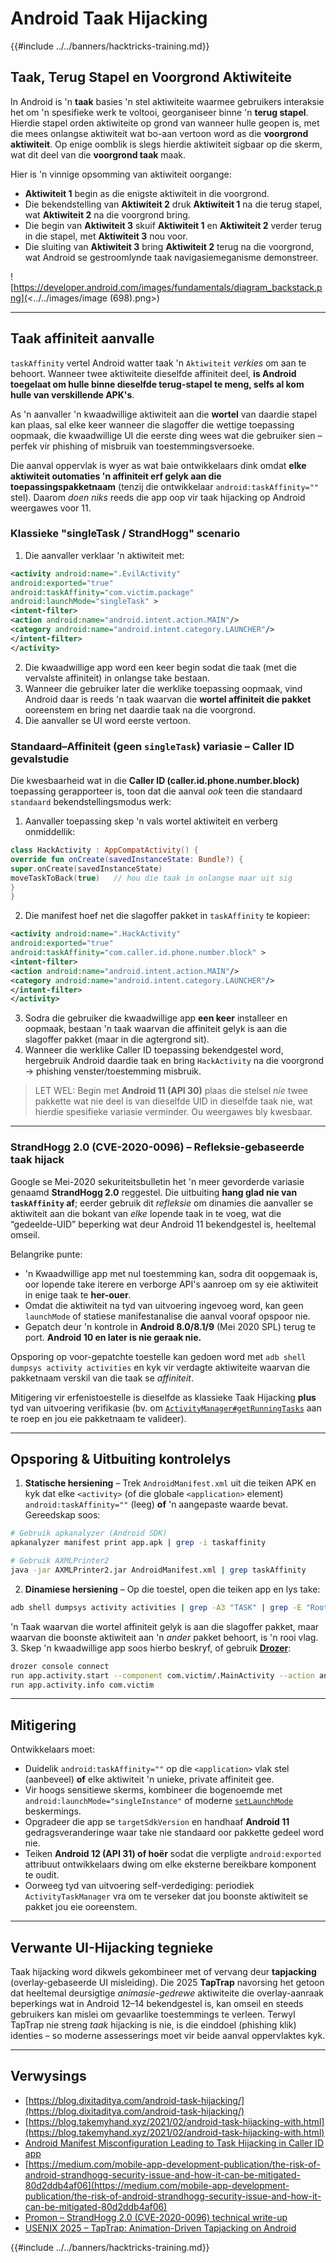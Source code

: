 # Android Taak Hijacking

{{#include ../../banners/hacktricks-training.md}}

## Taak, Terug Stapel en Voorgrond Aktiwiteite

In Android is 'n **taak** basies 'n stel aktiwiteite waarmee gebruikers interaksie het om 'n spesifieke werk te voltooi, georganiseer binne 'n **terug stapel**. Hierdie stapel orden aktiwiteite op grond van wanneer hulle geopen is, met die mees onlangse aktiwiteit wat bo-aan vertoon word as die **voorgrond aktiwiteit**. Op enige oomblik is slegs hierdie aktiwiteit sigbaar op die skerm, wat dit deel van die **voorgrond taak** maak.

Hier is 'n vinnige opsomming van aktiwiteit oorgange:

- **Aktiwiteit 1** begin as die enigste aktiwiteit in die voorgrond.
- Die bekendstelling van **Aktiwiteit 2** druk **Aktiwiteit 1** na die terug stapel, wat **Aktiwiteit 2** na die voorgrond bring.
- Die begin van **Aktiwiteit 3** skuif **Aktiwiteit 1** en **Aktiwiteit 2** verder terug in die stapel, met **Aktiwiteit 3** nou voor.
- Die sluiting van **Aktiwiteit 3** bring **Aktiwiteit 2** terug na die voorgrond, wat Android se gestroomlynde taak navigasiemeganisme demonstreer.

![https://developer.android.com/images/fundamentals/diagram_backstack.png](<../../images/image (698).png>)

---

## Taak affiniteit aanvalle

`taskAffinity` vertel Android watter taak 'n `Aktiwiteit` *verkies* om aan te behoort. Wanneer twee aktiwiteite dieselfde affiniteit deel, **is Android toegelaat om hulle binne dieselfde terug-stapel te meng, selfs al kom hulle van verskillende APK's**.

As 'n aanvaller 'n kwaadwillige aktiwiteit aan die **wortel** van daardie stapel kan plaas, sal elke keer wanneer die slagoffer die wettige toepassing oopmaak, die kwaadwillige UI die eerste ding wees wat die gebruiker sien – perfek vir phishing of misbruik van toestemmingsversoeke.

Die aanval oppervlak is wyer as wat baie ontwikkelaars dink omdat **elke aktiwiteit outomaties 'n affiniteit erf gelyk aan die toepassingspakketnaam** (tenzij die ontwikkelaar `android:taskAffinity=""` stel). Daarom *doen niks* reeds die app oop vir taak hijacking op Android weergawes voor 11.

### Klassieke "singleTask / StrandHogg" scenario

1. Die aanvaller verklaar 'n aktiwiteit met:
```xml
<activity android:name=".EvilActivity"
android:exported="true"
android:taskAffinity="com.victim.package"
android:launchMode="singleTask" >
<intent-filter>
<action android:name="android.intent.action.MAIN"/>
<category android:name="android.intent.category.LAUNCHER"/>
</intent-filter>
</activity>
```
2. Die kwaadwillige app word een keer begin sodat die taak (met die vervalste affiniteit) in onlangse take bestaan.
3. Wanneer die gebruiker later die werklike toepassing oopmaak, vind Android daar is reeds 'n taak waarvan die **wortel affiniteit die pakket** ooreenstem en bring net daardie taak na die voorgrond.
4. Die aanvaller se UI word eerste vertoon.

### Standaard–Affiniteit (geen `singleTask`) variasie – Caller ID gevalstudie

Die kwesbaarheid wat in die **Caller ID (caller.id.phone.number.block)** toepassing gerapporteer is, toon dat die aanval *ook* teen die standaard `standaard` bekendstellingsmodus werk:

1. Aanvaller toepassing skep 'n vals wortel aktiwiteit en verberg onmiddellik:
```kotlin
class HackActivity : AppCompatActivity() {
override fun onCreate(savedInstanceState: Bundle?) {
super.onCreate(savedInstanceState)
moveTaskToBack(true)   // hou die taak in onlangse maar uit sig
}
}
```
2. Die manifest hoef net die slagoffer pakket in `taskAffinity` te kopieer:
```xml
<activity android:name=".HackActivity"
android:exported="true"
android:taskAffinity="com.caller.id.phone.number.block" >
<intent-filter>
<action android:name="android.intent.action.MAIN"/>
<category android:name="android.intent.category.LAUNCHER"/>
</intent-filter>
</activity>
```
3. Sodra die gebruiker die kwaadwillige app **een keer** installeer en oopmaak, bestaan 'n taak waarvan die affiniteit gelyk is aan die slagoffer pakket (maar in die agtergrond sit).
4. Wanneer die werklike Caller ID toepassing bekendgestel word, hergebruik Android daardie taak en bring `HackActivity` na die voorgrond → phishing venster/toestemming misbruik.

> LET WEL: Begin met **Android 11 (API 30)** plaas die stelsel *nie* twee pakkette wat nie deel is van dieselfde UID in dieselfde taak nie, wat hierdie spesifieke variasie verminder. Ou weergawes bly kwesbaar.

---

### StrandHogg 2.0 (CVE-2020-0096) – Refleksie-gebaseerde taak hijack

Google se Mei-2020 sekuriteitsbulletin het 'n meer gevorderde variasie genaamd **StrandHogg 2.0** reggestel. Die uitbuiting **hang glad nie van `taskAffinity` af**; eerder gebruik dit *refleksie* om dinamies die aanvaller se aktiwiteit aan die bokant van *elke* lopende taak in te voeg, wat die “gedeelde-UID” beperking wat deur Android 11 bekendgestel is, heeltemal omseil.

Belangrike punte:

* 'n Kwaadwillige app met nul toestemming kan, sodra dit oopgemaak is, oor lopende take iterere en verborge API's aanroep om sy eie aktiwiteit in enige taak te **her-ouer**.
* Omdat die aktiwiteit na tyd van uitvoering ingevoeg word, kan geen `launchMode` of statiese manifestanalise die aanval vooraf opspoor nie.
* Gepatch deur 'n kontrole in **Android 8.0/8.1/9** (Mei 2020 SPL) terug te port.  **Android 10 en later is nie geraak nie.**

Opsporing op voor-gepatchte toestelle kan gedoen word met `adb shell dumpsys activity activities` en kyk vir verdagte aktiwiteite waarvan die pakketnaam verskil van die taak se *affiniteit*.

Mitigering vir erfenistoestelle is dieselfde as klassieke Taak Hijacking **plus** tyd van uitvoering verifikasie (bv. om [`ActivityManager#getRunningTasks`](https://developer.android.com/reference/android/app/ActivityManager#getRunningTasks(int)) aan te roep en jou eie pakketnaam te valideer).

---

## Opsporing & Uitbuiting kontrolelys

1. **Statische hersiening** – Trek `AndroidManifest.xml` uit die teiken APK en kyk dat elke `<activity>` (of die globale `<application>` element) `android:taskAffinity=""` (leeg) **of** 'n aangepaste waarde bevat.  Gereedskap soos:
```bash
# Gebruik apkanalyzer (Android SDK)
apkanalyzer manifest print app.apk | grep -i taskaffinity

# Gebruik AXMLPrinter2
java -jar AXMLPrinter2.jar AndroidManifest.xml | grep taskAffinity
```
2. **Dinamiese hersiening** – Op die toestel, open die teiken app en lys take:
```bash
adb shell dumpsys activity activities | grep -A3 "TASK" | grep -E "Root|affinity"
```
'n Taak waarvan die wortel affiniteit gelyk is aan die slagoffer pakket, maar waarvan die boonste aktiwiteit aan 'n *ander* pakket behoort, is 'n rooi vlag.
3. Skep 'n kwaadwillige app soos hierbo beskryf, of gebruik **[Drozer](https://github.com/WithSecureLabs/drozer)**:
```bash
drozer console connect
run app.activity.start --component com.victim/.MainActivity --action android.intent.action.MAIN
run app.activity.info com.victim
```

---

## Mitigering

Ontwikkelaars moet:

* Duidelik `android:taskAffinity=""` op die `<application>` vlak stel (aanbeveel) **of** elke aktiwiteit 'n unieke, private affiniteit gee.
* Vir hoogs sensitiewe skerms, kombineer die bogenoemde met `android:launchMode="singleInstance"` of moderne [`setLaunchMode`](https://developer.android.com/reference/android/content/pm/ActivityInfo#launchMode) beskermings.
* Opgradeer die app se `targetSdkVersion` en handhaaf **Android 11** gedragsveranderinge waar take nie standaard oor pakkette gedeel word nie.
* Teiken **Android 12 (API 31) of hoër** sodat die verpligte `android:exported` attribuut ontwikkelaars dwing om elke eksterne bereikbare komponent te oudit.
* Oorweeg tyd van uitvoering self-verdediging: periodiek `ActivityTaskManager` vra om te verseker dat jou boonste aktiwiteit se pakket jou eie ooreenstem.

---

## Verwante UI-Hijacking tegnieke

Taak hijacking word dikwels gekombineer met of vervang deur **tapjacking** (overlay-gebaseerde UI misleiding). Die 2025 **TapTrap** navorsing het getoon dat heeltemal deursigtige *animasie-gedrewe* aktiwiteite die overlay-aanraak beperkings wat in Android 12–14 bekendgestel is, kan omseil en steeds gebruikers kan mislei om gevaarlike toestemmings te verleen. Terwyl TapTrap nie streng *taak* hijacking is nie, is die einddoel (phishing klik) identies – so moderne assesserings moet vir beide aanval oppervlaktes kyk.

---

## Verwysings

- [https://blog.dixitaditya.com/android-task-hijacking/](https://blog.dixitaditya.com/android-task-hijacking/)
- [https://blog.takemyhand.xyz/2021/02/android-task-hijacking-with.html](https://blog.takemyhand.xyz/2021/02/android-task-hijacking-with.html)
- [Android Manifest Misconfiguration Leading to Task Hijacking in Caller ID app](https://github.com/KMov-g/androidapps/blob/main/caller.id.phone.number.block.md)
- [https://medium.com/mobile-app-development-publication/the-risk-of-android-strandhogg-security-issue-and-how-it-can-be-mitigated-80d2ddb4af06](https://medium.com/mobile-app-development-publication/the-risk-of-android-strandhogg-security-issue-and-how-it-can-be-mitigated-80d2ddb4af06)
- [Promon – StrandHogg 2.0 (CVE-2020-0096) technical write-up](https://promon.io/resources/downloads/strandhogg-2-0-new-serious-android-vulnerability)
- [USENIX 2025 – TapTrap: Animation-Driven Tapjacking on Android](https://www.usenix.org/conference/usenixsecurity25/presentation/beer)

{{#include ../../banners/hacktricks-training.md}}
